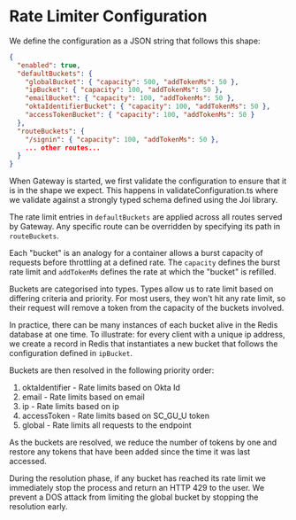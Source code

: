 # Rate Limiter Configuration

We define the configuration as a JSON string that follows this shape:

```json
{
  "enabled": true,
  "defaultBuckets": {
    "globalBucket": { "capacity": 500, "addTokenMs": 50 },
    "ipBucket": { "capacity": 100, "addTokenMs": 50 },
    "emailBucket": { "capacity": 100, "addTokenMs": 50 },
    "oktaIdentifierBucket": { "capacity": 100, "addTokenMs": 50 },
    "accessTokenBucket": { "capacity": 100, "addTokenMs": 50 }
  },
  "routeBuckets": {
    "/signin": { "capacity": 100, "addTokenMs": 50 },
    ... other routes...
  }
}
```

When Gateway is started, we first validate the configuration to ensure that it is in the shape we expect. This happens in validateConfiguration.ts where we validate against a strongly typed schema defined using the Joi library.

The rate limit entries in `defaultBuckets` are applied across all routes served by Gateway. Any specific route can be overridden by specifying its path in `routeBuckets`.

Each "bucket" is an analogy for a container allows a burst capacity of requests before throttling at a defined rate. The `capacity` defines the burst rate limit and `addTokenMs` defines the rate at which the "bucket" is refilled.

Buckets are categorised into types. Types allow us to rate limit based on differing criteria and priority. For most users, they won't hit any rate limit, so their request will remove a token from the capacity of the buckets involved.

In practice, there can be many instances of each bucket alive in the Redis database at one time. To illustrate: for every client with a unique ip address, we create a record in Redis that instantiates a new bucket that follows the configuration defined in `ipBucket`.

Buckets are then resolved in the following priority order:

1. oktaIdentifier - Rate limits based on Okta Id
2. email - Rate limits based on email
3. ip - Rate limits based on ip
4. accessToken - Rate limits based on SC_GU_U token
5. global - Rate limits all requests to the endpoint

As the buckets are resolved, we reduce the number of tokens by one and restore any tokens that have been added since the time it was last accessed.

During the resolution phase, if any bucket has reached its rate limit we immediately stop the process and return an HTTP 429 to the user. We prevent a DOS attack from limiting the global bucket by stopping the resolution early.

